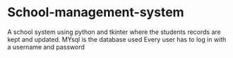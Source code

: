 # School-management-system
A school system using python and tkinter where the students records are kept and updated.
MYsql is the database used
Every user has to log in with a username and password

